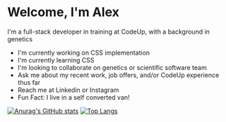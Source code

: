 

<h1>Welcome, I'm Alex</h1>

I'm a full-stack developer in training at CodeUp, with a background in genetics

  - I'm currently working on CSS implementation
  - I'm currently learning CSS
  - I'm looking to collaborate on genetics or scientific software team
  - Ask me about my recent work, job offers, and/or CodeUp experience thus far
  - Reach me at Linkedin or Instagram
  - Fun Fact: I live in a self converted van!

[![Anurag's GitHub stats](https://github-readme-stats.vercel.app/api?username=thomsalexander23&theme=radical&show_icons=true&count_private=true)](https://github.com/anuraghazra/github-readme-stats)
[![Top Langs](https://github-readme-stats.vercel.app/api/top-langs/?username=thomsalexander23&layout=compact&theme=radical)](https://github.com/anuraghazra/github-readme-stats)




<!--
**ThomsAlexander23/ThomsAlexander23** is a ✨ _special_ ✨ repository because its `README.md` (this file) appears on your GitHub profile.

Here are some ideas to get you started:

- 🔭 I’m currently working on ...
- 🌱 I’m currently learning ...
- 👯 I’m looking to collaborate on ...
- 🤔 I’m looking for help with ...
- 💬 Ask me about ...
- 📫 How to reach me: ...
- 😄 Pronouns: ...
- ⚡ Fun fact: ...
-->
